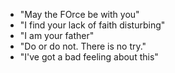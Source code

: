 * "May the FOrce be with you"
* "I find your lack of faith disturbing"
* "I am your father"
* "Do or do not. There is no try."
* "I've got a bad feeling about this"
